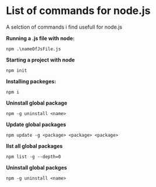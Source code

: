 # List of commands for node.js
A selction of commands i find usefull for node.js


**Running a .js file with node:**
```
npm .\nameOfJsFile.js  
```

**Starting a project with node**
```
npm init
```

**Installing packeges:**
```
npm i
```

**Uninstall global package**
```
npm -g uninstall <name> 
```

**Update global packages**
```
npm update -g <package> <package> <package>
```

**lIst all global packages**
```
npm list -g --depth=0
```

**Uninstall global packges**
```
npm -g uninstall <name> 
```
